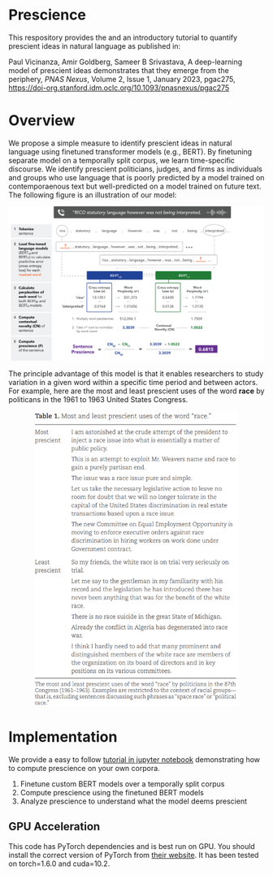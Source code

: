 # Prescience
This respository provides the and an introductory tutorial to quantify prescient ideas in natural language as published in:

Paul Vicinanza, Amir Goldberg, Sameer B Srivastava, A deep-learning model of prescient ideas demonstrates that they emerge from the periphery, *PNAS Nexus*, Volume 2, Issue 1, January 2023, pgac275, https://doi-org.stanford.idm.oclc.org/10.1093/pnasnexus/pgac275

# Overview 

We propose a simple measure to identify prescient ideas in natural language using finetuned transformer models (e.g., BERT). By finetuning separate model on a temporally split corpus, we learn time-specific discourse. We identify prescient politicians, judges, and firms as individuals and groups who use language that is poorly predicted by a model trained on contemporaenous text but well-predicted on a model trained on future text. The following figure is an illustration of our model:

<p align="center">
<img src="./figures/bert_figure.PNG" width="800">
 </p>

The principle advantage of this model is that it enables researchers to study variation in a given word within a specific time period and between actors. For example, here are the most and least prescient uses of the word **race** by politicans in the 1961 to 1963 United States Congress.

<p align="center">
  <img src="./figures/race_table.PNG" width="400">
</p>


# Implementation

We provide a easy to follow [tutorial in jupyter notebook](./src/prescience_notebook_example.ipynb) demonstrating how to compute prescience on your own corpora. 

1. Finetune custom BERT models over a temporally split corpus
2. Compute prescience using the finetuned BERT models
3. Analyze prescience to understand what the model deems prescient

## GPU Acceleration

This code has PyTorch dependencies and is best run on GPU. You should install the correct version of PyTorch from [their website](https://pytorch.org/get-started/locally/). It has been tested on torch=1.6.0 and cuda=10.2.
